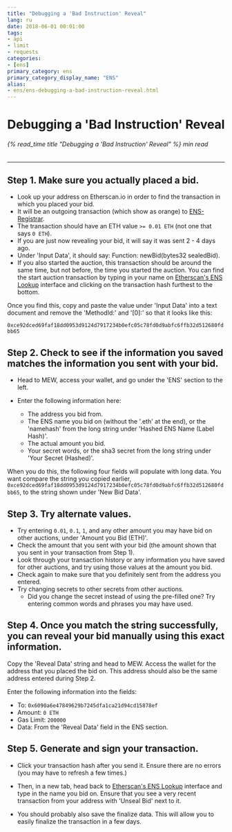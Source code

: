 ```yaml
---
title: "Debugging a 'Bad Instruction' Reveal"
lang: ru
date: 2018-06-01 00:01:00
tags:
- api
- limit
- requests
categories:
- [ens]
primary_category: ens
primary_category_display_name: "ENS"
alias:
- ens/ens-debugging-a-bad-instruction-reveal.html
---
```


# __Debugging a 'Bad Instruction' Reveal__
###### {% read_time title "Debugging a 'Bad Instruction' Reveal" %} min read
***

## __Step 1. Make sure you actually placed a bid.__
* Look up your address on Etherscan.io in order to find the transaction in which you placed your bid.
* It will be an outgoing transaction (which show as orange) to [ENS-Registrar][ensRegistrar].
* The transaction should have an ETH value `>= 0.01 ETH` (not one that says `0 ETH`).
* If you are just now revealing your bid, it will say it was sent 2 - 4 days ago.
* Under 'Input Data', it should say: Function: newBid(bytes32 sealedBid).
* If you also started the auction, this transaction should be around the same time, but not before, the time you started the auction. You can find the start auction transaction by typing in your name on [Etherscan's ENS Lookup][ensLookup] interface and clicking on the transaction hash furthest to the bottom.

Once you find this, copy and paste the value under 'Input Data' into a text document and remove the 'MethodId:' and '[0]:' so that it looks like this:

 `0xce92dced69faf18dd0953d9124d7917234b0efc05c78fd0d9abfc6ffb32d512680fdbb65`



## __Step 2. Check to see if the information you saved matches the information you sent with your bid.__
* Head to MEW, access your wallet, and go under the 'ENS' section to the left.

* Enter the following information here:
    * The address you bid from.
    * The ENS name you bid on (without the '.eth' at the end), or the 'namehash' from the long string under 'Hashed ENS Name (Label Hash)'.
    * The actual amount you bid.
    * Your secret words, or the sha3 secret from the long string under 'Your Secret (Hashed)'.

When you do this, the following four fields will populate with long data. You want compare the string you copied earlier,  `0xce92dced69faf18dd0953d9124d7917234b0efc05c78fd0d9abfc6ffb32d512680fdbb65`, to the string shown under 'New Bid Data'.



## __Step 3. Try alternate values.__
* Try entering `0.01`, `0.1`, `1`, and any other amount you may have bid on other auctions, under 'Amount you Bid (ETH)'.
* Check the amount that you sent with your bid (the amount shown that you sent in your transaction from Step 1).
* Look through your transaction history or any information you have saved for other auctions, and try using those values at the amount you bid.
* Check again to make sure that you definitely sent from the address you entered.
* Try changing secrets to other secrets from other auctions. 
    * Did you change the secret instead of using the pre-filled one? Try entering common words and phrases you may have used.



## __Step 4. Once you match the string successfully, you can reveal your bid manually using this exact information.__

Copy the 'Reveal Data' string and head to MEW. Access the wallet for the address that you placed the bid on. This address should also be the same address entered during Step 2.

Enter the following information into the fields:

* To: `0x6090a6e47849629b7245dfa1ca21d94cd15878ef`
* Amount: `0 ETH`
* Gas Limit: `200000`
* Data: From the 'Reveal Data' field in the ENS section.



## __Step 5. Generate and sign your transaction.__
* Click your transaction hash after you send it. Ensure there are no errors (you may have to refresh a few times.)

* Then, in a new tab, head back to [Etherscan's ENS Lookup][ensLookup] interface and type in the name you bid on. Ensure that you see a very recent transaction from your address with 'Unseal Bid' next to it.

* You should probably also save the finalize data. This will allow you to easily finalize the transaction in a few days.

[ensRegistrar]: https://etherscan.io/address/0x6090a6e47849629b7245dfa1ca21d94cd15878ef
[ensLookup]: https://etherscan.io/enslookup?q=yourname.eth